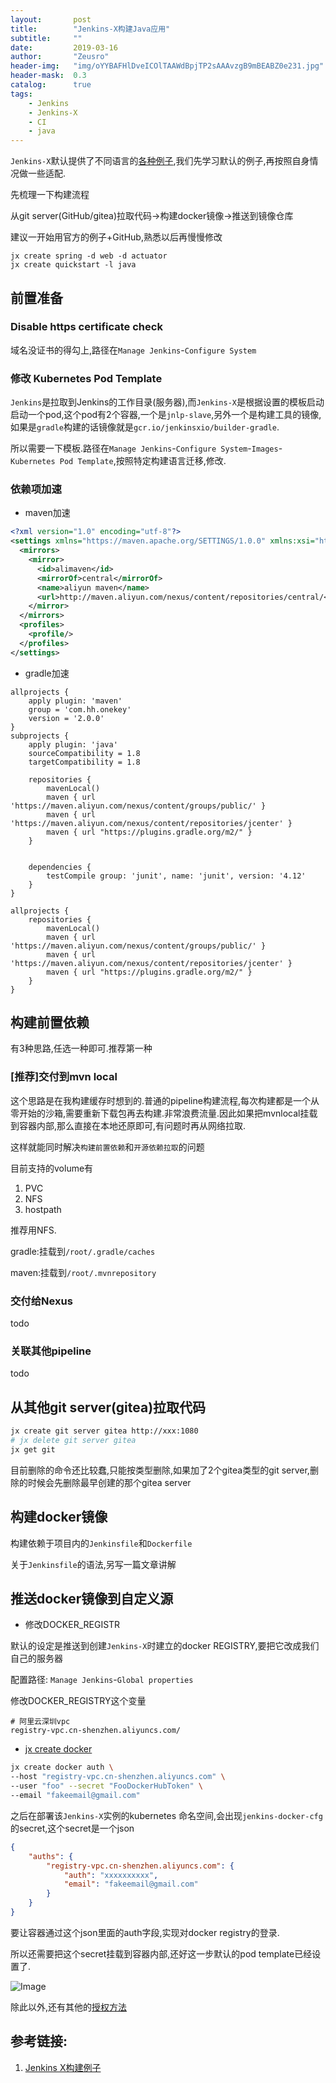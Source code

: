 ```yaml
---
layout:       post
title:        "Jenkins-X构建Java应用"
subtitle:     ""
date:         2019-03-16
author:       "Zeusro"
header-img:   "img/oYYBAFHlDveICOlTAAWdBpjTP2sAAAvzgB9mBEABZ0e231.jpg"
header-mask:  0.3
catalog:      true
tags:
    - Jenkins
    - Jenkins-X
    - CI
    - java
---
```



`Jenkins-X`默认提供了不同语言的[各种例子](https://jenkins.io/doc/pipeline/tour/hello-world/#examples),我们先学习默认的例子,再按照自身情况做一些适配.

先梳理一下构建流程

从git server(GitHub/gitea)拉取代码->构建docker镜像->推送到镜像仓库

建议一开始用官方的例子+GitHub,熟悉以后再慢慢修改

```
jx create spring -d web -d actuator
jx create quickstart -l java
```

## 前置准备

### Disable https certificate check

域名没证书的得勾上,路径在`Manage Jenkins`-`Configure System`

### 修改 Kubernetes Pod Template

`Jenkins`是拉取到Jenkins的工作目录(服务器),而`Jenkins-X`是根据设置的模板启动启动一个pod,这个pod有2个容器,一个是`jnlp-slave`,另外一个是构建工具的镜像,如果是`gradle`构建的话镜像就是`gcr.io/jenkinsxio/builder-gradle`.

所以需要一下模板.路径在`Manage Jenkins`-`Configure System`-`Images`-`Kubernetes Pod Template`,按照特定构建语言迁移,修改.


### 依赖项加速

- maven加速

```xml
<?xml version="1.0" encoding="utf-8"?>
<settings xmlns="https://maven.apache.org/SETTINGS/1.0.0" xmlns:xsi="https://www.w3.org/2001/XMLSchema-instance" xsi:schemaLocation="http://maven.apache.org/SETTINGS/1.0.0 http://maven.apache.org/xsd/settings-1.0.0.xsd">
  <mirrors>
    <mirror>
      <id>alimaven</id>
      <mirrorOf>central</mirrorOf>
      <name>aliyun maven</name>
      <url>http://maven.aliyun.com/nexus/content/repositories/central/</url>
    </mirror>
  </mirrors>
  <profiles>
    <profile/>
  </profiles>
</settings>
```

- gradle加速

```
allprojects {
    apply plugin: 'maven'
    group = 'com.hh.onekey'
    version = '2.0.0'
}
subprojects {
    apply plugin: 'java'
    sourceCompatibility = 1.8
    targetCompatibility = 1.8

    repositories {
        mavenLocal()
        maven { url 'https://maven.aliyun.com/nexus/content/groups/public/' }
        maven { url 'https://maven.aliyun.com/nexus/content/repositories/jcenter' }
        maven { url "https://plugins.gradle.org/m2/" }
    }


    dependencies {
        testCompile group: 'junit', name: 'junit', version: '4.12'
    }
}

allprojects {
    repositories {
        mavenLocal()
        maven { url 'https://maven.aliyun.com/nexus/content/groups/public/' }
        maven { url 'https://maven.aliyun.com/nexus/content/repositories/jcenter' }
        maven { url "https://plugins.gradle.org/m2/" }
    }
}
```


## 构建前置依赖

有3种思路,任选一种即可.推荐第一种

### [推荐]交付到mvn local

这个思路是在我构建缓存时想到的.普通的pipeline构建流程,每次构建都是一个从零开始的沙箱,需要重新下载包再去构建.非常浪费流量.因此如果把mvnlocal挂载到容器内部,那么直接在本地还原即可,有问题时再从网络拉取.

这样就能同时解决`构建前置依赖`和`开源依赖拉取`的问题

目前支持的volume有

1. PVC
1. NFS
1. hostpath

推荐用NFS.

gradle:挂载到`/root/.gradle/caches`

maven:挂载到`/root/.mvnrepository`


### 交付给Nexus

todo

### 关联其他pipeline

todo

## 从其他git server(gitea)拉取代码

```bash
jx create git server gitea http://xxx:1080
# jx delete git server gitea
jx get git
```

目前删除的命令还比较蠢,只能按类型删除,如果加了2个gitea类型的git server,删除的时候会先删除最早创建的那个gitea server




## 构建docker镜像

构建依赖于项目内的`Jenkinsfile`和`Dockerfile`

关于`Jenkinsfile`的语法,另写一篇文章讲解


## 推送docker镜像到自定义源

- 修改DOCKER_REGISTR

默认的设定是推送到创建`Jenkins-X`时建立的docker REGISTRY,要把它改成我们自己的服务器

配置路径: `Manage Jenkins`-`Global properties`

修改DOCKER_REGISTRY这个变量

```
# 阿里云深圳vpc
registry-vpc.cn-shenzhen.aliyuncs.com/
```

- [jx create docker](https://jenkins-x.io/commands/jx_create_docker/)

```bash
jx create docker auth \
--host "registry-vpc.cn-shenzhen.aliyuncs.com" \
--user "foo" --secret "FooDockerHubToken" \
--email "fakeemail@gmail.com"
```

之后在部署该`Jenkins-X`实例的kubernetes 命名空间,会出现`jenkins-docker-cfg`的secret,这个secret是一个json

```json
{
	"auths": {
		"registry-vpc.cn-shenzhen.aliyuncs.com": {
			"auth": "xxxxxxxxxx",
			"email": "fakeemail@gmail.com"
		}
	}
}
```

要让容器通过这个json里面的auth字段,实现对docker registry的登录.

所以还需要把这个secret挂载到容器内部,还好这一步默认的pod template已经设置了.

![Image](/img/in-post/jenkins-x-build-java/volume-jenkins-docker-cfg.png)


除此以外,还有其他的[授权方法](https://github.com/jenkins-x/jx-docs/blob/master/content/architecture/docker-registry.md)


## 参考链接:

1. [Jenkins X构建例子](https://github.com/jenkins-x-buildpacks/jenkins-x-kubernetes/tree/master/packs)

